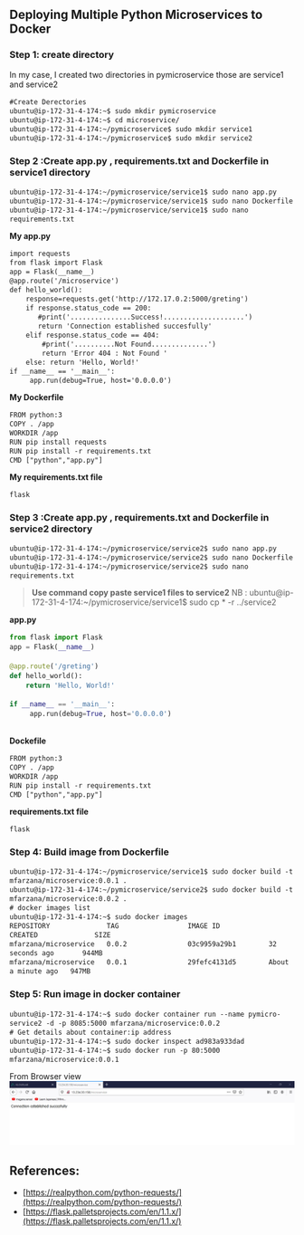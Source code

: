 
## Deploying Multiple Python Microservices to Docker
### Step 1:  create directory 
In my case, I created two directories in pymicroservice those are service1 and service2
```
#Create Derectories
ubuntu@ip-172-31-4-174:~$ sudo mkdir pymicroservice
ubuntu@ip-172-31-4-174:~$ cd microservice/
ubuntu@ip-172-31-4-174:~/pymicroservice$ sudo mkdir service1
ubuntu@ip-172-31-4-174:~/pymicroservice$ sudo mkdir service2
```
### Step 2 :Create app.py , requirements.txt and Dockerfile  in service1 directory
```
ubuntu@ip-172-31-4-174:~/pymicroservice/service1$ sudo nano app.py
ubuntu@ip-172-31-4-174:~/pymicroservice/service1$ sudo nano Dockerfile
ubuntu@ip-172-31-4-174:~/pymicroservice/service1$ sudo nano requirements.txt  
```
**My app.py**
```
import requests
from flask import Flask
app = Flask(__name__)
@app.route('/microservice')
def hello_world():
    response=requests.get('http://172.17.0.2:5000/greting')
    if response.status_code == 200:
       #print('...............Success!....................')
       return 'Connection established succesfully'
    elif response.status_code == 404:
        #print('..........Not Found..............')
        return 'Error 404 : Not Found '
    else: return 'Hello, World!'
if __name__ == '__main__':
     app.run(debug=True, host='0.0.0.0')

```
**My Dockerfile**
```
FROM python:3
COPY . /app
WORKDIR /app
RUN pip install requests
RUN pip install -r requirements.txt
CMD ["python","app.py"]
```
**My requirements.txt file** 
```
flask
```

### Step 3 :Create app.py , requirements.txt and Dockerfile  in service2 directory
```
ubuntu@ip-172-31-4-174:~/pymicroservice/service2$ sudo nano app.py
ubuntu@ip-172-31-4-174:~/pymicroservice/service2$ sudo nano Dockerfile
ubuntu@ip-172-31-4-174:~/pymicroservice/service2$ sudo nano requirements.txt
```
>**Use command copy paste service1 files to service2** 
>  NB : ubuntu@ip-172-31-4-174:~/pymicroservice/service1$ sudo cp * -r ../service2

**app.py** 
```                                                                     app.py
from flask import Flask
app = Flask(__name__)

@app.route('/greting')
def hello_world():
    return 'Hello, World!'

if __name__ == '__main__':
     app.run(debug=True, host='0.0.0.0')
  
 ```
**Dockefile**
```
FROM python:3
COPY . /app
WORKDIR /app
RUN pip install -r requirements.txt
CMD ["python","app.py"]
```
 **requirements.txt file**
 ```
 flask 
 ```
### Step 4: Build  image from Dockerfile
```
ubuntu@ip-172-31-4-174:~/pymicroservice/service1$ sudo docker build -t mfarzana/microservice:0.0.1 .
ubuntu@ip-172-31-4-174:~/pymicroservice/service2$ sudo docker build -t mfarzana/microservice:0.0.2 .
# docker images list
ubuntu@ip-172-31-4-174:~$ sudo docker images
REPOSITORY              TAG                 IMAGE ID            CREATED              SIZE
mfarzana/microservice   0.0.2               03c9959a29b1        32 seconds ago       944MB
mfarzana/microservice   0.0.1               29fefc4131d5        About a minute ago   947MB
```
### Step 5: Run image in docker container
```
ubuntu@ip-172-31-4-174:~$ sudo docker container run --name pymicro-service2 -d -p 8085:5000 mfarzana/microservice:0.0.2
# Get details about container:ip address 
ubuntu@ip-172-31-4-174:~$ sudo docker inspect ad983a933dad
ubuntu@ip-172-31-4-174:~$ sudo docker run -p 80:5000 mfarzana/microservice:0.0.1
```
From Browser view 
![enter image description here](https://github.com/Mfarzana/docker-learning/blob/master/images/microservice-python.jpg)

## References:

 - [https://realpython.com/python-requests/](https://realpython.com/python-requests/)
 - [https://flask.palletsprojects.com/en/1.1.x/](https://flask.palletsprojects.com/en/1.1.x/)

<!--stackedit_data:
eyJoaXN0b3J5IjpbLTk4ODg4MDA3LDY0ODA4Mzg1MywxNDc5Mz
Y1NjU1LDIxMjU1OTc2MzUsMTIwNzQwNzczMiw5ODU2MzE4MzYs
LTM2MDk5MzAwNiwtNjkxNTQ0NzU4LDE0MjMxNjg1MDAsODA0OT
kwMzc1LDIwOTY2NTg0MzYsMTY5MDY0NDY0NF19
-->